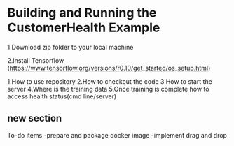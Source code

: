 # Building and Running the CustomerHealth Example

1.Download zip folder to your local machine

2.Install Tensorflow 
  (https://www.tensorflow.org/versions/r0.10/get_started/os_setup.html)


1.How to use repository
2.How to checkout the code
3.How to start the server
4.Where is the training data
5.Once training is complete how to access health status(cmd line/server)


new section
------------
To-do items
-prepare and package docker image
-implement drag and drop 
